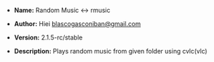 * **Name:** Random Music <-> rmusic

* **Author:** Hiei <blascogasconiban@gmail.com>

* **Version:** 2.1.5-rc/stable

* **Description:**
              Plays random music from given folder using cvlc(vlc)